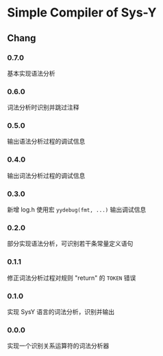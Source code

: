 # Simple Compiler of Sys-Y

## Chang

### 0.7.0

基本实现语法分析

### 0.6.0

词法分析时识别并跳过注释

### 0.5.0

输出语法分析过程的调试信息

### 0.4.0

输出词法分析过程的调试信息

### 0.3.0

新增 log.h 使用宏 `yydebug(fmt, ...)` 输出调试信息

### 0.2.0

部分实现语法分析，可识别若干条常量定义语句

### 0.1.1

修正词法分析过程对规则 "return" 的 `TOKEN` 错误

### 0.1.0

实现 SysY 语言的词法分析，识别并输出

### 0.0.0

实现一个识别关系运算符的词法分析器
